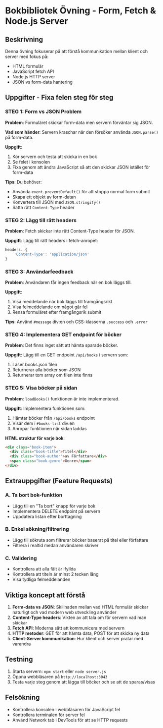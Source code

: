 # Bokbibliotek Övning - Form, Fetch & Node.js Server

## Beskrivning

Denna övning fokuserar på att förstå kommunikation mellan klient och server med fokus på:

- HTML formulär
- JavaScript fetch API
- Node.js HTTP server
- JSON vs form-data hantering

## Uppgifter - Fixa felen steg för steg

### STEG 1: Form vs JSON Problem

**Problem**: Formuläret skickar form-data men servern förväntar sig JSON.

**Vad som händer**: Servern kraschar när den försöker använda `JSON.parse()` på form-data.

**Uppgift**:

1. Kör servern och testa att skicka in en bok
2. Se felet i konsolen
3. Fixa genom att ändra JavaScript så att den skickar JSON istället för form-data

**Tips**: Du behöver:

- Använda `event.preventDefault()` för att stoppa normal form submit
- Skapa ett objekt av form-datan
- Konvertera till JSON med `JSON.stringify()`
- Sätta rätt `Content-Type` header

### STEG 2: Lägg till rätt headers

**Problem**: Fetch skickar inte rätt Content-Type header för JSON.

**Uppgift**: Lägg till rätt headers i fetch-anropet:

```javascript
headers: {
    'Content-Type': 'application/json'
}
```

### STEG 3: Användarfeedback

**Problem**: Användaren får ingen feedback när en bok läggs till.

**Uppgift**:

1. Visa meddelande när bok läggs till framgångsrikt
2. Visa felmeddelande om något går fel
3. Rensa formuläret efter framgångsrik submit

**Tips**: Använd `#message` div:en och CSS-klasserna `.success` och `.error`

### STEG 4: Implementera GET endpoint för böcker

**Problem**: Det finns inget sätt att hämta sparade böcker.

**Uppgift**: Lägg till en GET endpoint `/api/books` i servern som:

1. Läser books.json filen
2. Returnerar alla böcker som JSON
3. Returnerar tom array om filen inte finns

### STEG 5: Visa böcker på sidan

**Problem**: `loadBooks()` funktionen är inte implementerad.

**Uppgift**: Implementera funktionen som:

1. Hämtar böcker från `/api/books` endpoint
2. Visar dem i `#books-list` div:en
3. Anropar funktionen när sidan laddas

**HTML struktur för varje bok**:

```html
<div class="book-item">
  <div class="book-title">Titel</div>
  <div class="book-author">av Författare</div>
  <span class="book-genre">Genre</span>
</div>
```

## Extrauppgifter (Feature Requests)

### A. Ta bort bok-funktion

- Lägg till en "Ta bort" knapp för varje bok
- Implementera DELETE endpoint på servern
- Uppdatera listan efter borttagning

### B. Enkel sökning/filtrering

- Lägg till sökruta som filtrerar böcker baserat på titel eller författare
- Filtrera i realtid medan användaren skriver

### C. Validering

- Kontrollera att alla fält är ifyllda
- Kontrollera att titeln är minst 2 tecken lång
- Visa tydliga felmeddelanden

## Viktiga koncept att förstå

1. **Form-data vs JSON**: Skillnaden mellan vad HTML formulär skickar naturligt och vad modern web utveckling använder
2. **Content-Type headers**: Vikten av att tala om för servern vad man skickar
3. **Fetch API**: Moderna sätt att kommunicera med servern
4. **HTTP metoder**: GET för att hämta data, POST för att skicka ny data
5. **Client-Server kommunikation**: Hur klient och server pratar med varandra

## Testning

1. Starta servern: `npm start` eller `node server.js`
2. Öppna webbläsaren på `http://localhost:3043`
3. Testa varje steg genom att lägga till böcker och se att de sparas/visas

## Felsökning

- Kontrollera konsolen i webbläsaren för JavaScript fel
- Kontrollera terminalen för server fel
- Använd Network tab i DevTools för att se HTTP requests
